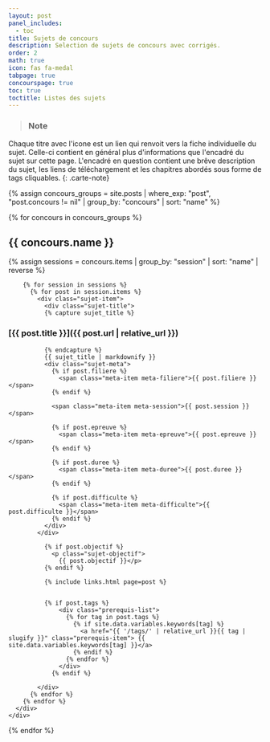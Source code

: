 ```yaml
---
layout: post
panel_includes:
  - toc
title: Sujets de concours
description: Selection de sujets de concours avec corrigés.
order: 2
math: true
icon: fas fa-medal
tabpage: true
concourspage: true
toc: true
toctitle: Listes des sujets 
---
```



> ### Note
Chaque titre avec l'icone <span class="fas fa-medal"></span> est un lien qui renvoit vers la fiche individuelle du sujet. Celle-ci contient en général plus d'informations que l'encadré du sujet sur cette page. L'encadré en question contient une brêve description du sujet, les liens de téléchargement et les chapitres abordés sous forme de tags cliquables.
{: .carte-note}


{% assign concours_groups = site.posts | where_exp: "post", "post.concours != nil" | group_by: "concours" | sort: "name" %}


{% for concours in concours_groups %}
<div class="card-concours" scroll="4">
<h2> {{ concours.name }} </h2>
      
<div class="concours-content">
        {% assign sessions = concours.items | group_by: "session" | sort: "name" | reverse %}
        
        {% for session in sessions %}
          {% for post in session.items %}
            <div class="sujet-item">
              <div class="sujet-title">
              {% capture sujet_title %}
### [{{ post.title }}]({{ post.url | relative_url }})
              {% endcapture %}
              {{ sujet_title | markdownify }}
              <div class="sujet-meta">
                {% if post.filiere %}
                  <span class="meta-item meta-filiere">{{ post.filiere }}</span>
                {% endif %}
                
                <span class="meta-item meta-session">{{ post.session }}</span>

                {% if post.epreuve %}
                  <span class="meta-item meta-epreuve">{{ post.epreuve }}</span>
                {% endif %}

                {% if post.duree %}
                  <span class="meta-item meta-duree">{{ post.duree }}</span>
                {% endif %}

                {% if post.difficulte %}
                  <span class="meta-item meta-difficulte">{{ post.difficulte }}</span>
                {% endif %}
              </div>
            </div>
              
              {% if post.objectif %}
                <p class="sujet-objectif">
                  {{ post.objectif }}</p>
              {% endif %}

              {% include links.html page=post %}
              
              
              {% if post.tags %}
                  <div class="prerequis-list">
                    {% for tag in post.tags %}
                      {% if site.data.variables.keywords[tag] %}
                        <a href="{{ '/tags/' | relative_url }}{{ tag | slugify }}" class="prerequis-item"> {{ site.data.variables.keywords[tag] }}</a>
                      {% endif %}
                    {% endfor %}
                  </div>
                {% endif %}
              
            </div>
          {% endfor %}
        {% endfor %}
      </div>
    </div>
    
  {% endfor %}
